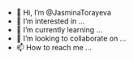 - 👋 Hi, I’m @JasminaTorayeva
- 👀 I’m interested in ...
- 🌱 I’m currently learning ...
- 💞️ I’m looking to collaborate on ...
- 📫 How to reach me ...

<!---
JasminaTorayeva/JasminaTorayeva is a ✨ special ✨ repository because its `README.md` (this file) appears on your GitHub profile.
You can click the Preview link to take a look at your changes.
--->
